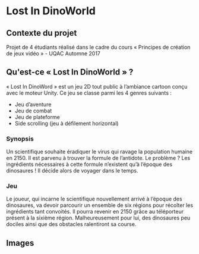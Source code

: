 # Lost In DinoWorld

## Contexte du projet

Projet de 4 étudiants réalisé dans le cadre du cours « Principes de création de jeux vidéo » - UQAC Automne 2017

## Qu'est-ce « Lost In DinoWorld » ?

« Lost In DinoWord » est un jeu 2D tout public à l’ambiance cartoon conçu avec le moteur Unity. Ce jeu se classe parmi les 4 genres suivants :

  * Jeu d’aventure
  * Jeu de combat
  * Jeu de plateforme
  * Side scrolling (jeu à défilement horizontal)

### Synopsis

Un scientifique souhaite éradiquer le virus qui ravage la population humaine en 2150. Il est parvenu à trouver la formule de l’antidote. Le problème ? Les ingrédients nécessaires à cette formule n’existent qu’à l’époque des dinosaures ! Il décide alors de voyager dans le temps.

### Jeu

Le joueur, qui incarne le scientifique nouvellement arrivé à l’époque des dinosaures, va devoir parcourir un ensemble de six régions pour récolter les ingrédients tant convoités. Il pourra revenir en 2150 grâce au téléporteur présent à la sixième région. Malheureusement pour lui, des dinosaures peu dociles ainsi que des obstacles ralentiront sa course.

## Images
